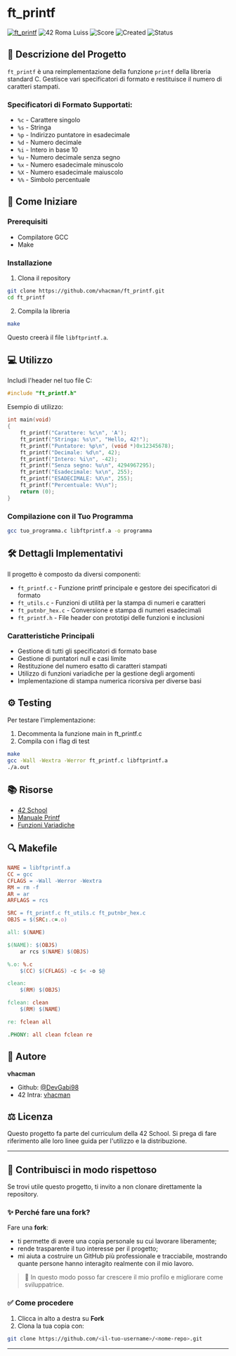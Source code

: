 # ft_printf
[![ft_printf](https://github.com/vhacman/printf/actions/workflows/main.yml/badge.svg)](https://github.com/vhacman/printf/actions/workflows/main.yml)
![42 Roma Luiss](https://img.shields.io/badge/42-Roma_Luiss-green)
![Score](https://img.shields.io/badge/Score-100-green)
![Created](https://img.shields.io/badge/Created-February_2025-blue)
![Status](https://img.shields.io/badge/Status-Success-violet)

## 📝 Descrizione del Progetto

`ft_printf` è una reimplementazione della funzione `printf` della libreria standard C. Gestisce vari specificatori di formato e restituisce il numero di caratteri stampati.

### Specificatori di Formato Supportati:

- `%c` - Carattere singolo
- `%s` - Stringa
- `%p` - Indirizzo puntatore in esadecimale
- `%d` - Numero decimale
- `%i` - Intero in base 10
- `%u` - Numero decimale senza segno
- `%x` - Numero esadecimale minuscolo
- `%X` - Numero esadecimale maiuscolo
- `%%` - Simbolo percentuale

## 🚀 Come Iniziare

### Prerequisiti
- Compilatore GCC
- Make

### Installazione

1. Clona il repository
```bash
git clone https://github.com/vhacman/ft_printf.git
cd ft_printf
```

2. Compila la libreria
```bash
make
```

Questo creerà il file `libftprintf.a`.

## 💻 Utilizzo

Includi l'header nel tuo file C:
```c
#include "ft_printf.h"
```

Esempio di utilizzo:
```c
int main(void)
{
    ft_printf("Carattere: %c\n", 'A');
    ft_printf("Stringa: %s\n", "Hello, 42!");
    ft_printf("Puntatore: %p\n", (void *)0x12345678);
    ft_printf("Decimale: %d\n", 42);
    ft_printf("Intero: %i\n", -42);
    ft_printf("Senza segno: %u\n", 4294967295);
    ft_printf("Esadecimale: %x\n", 255);
    ft_printf("ESADECIMALE: %X\n", 255);
    ft_printf("Percentuale: %%\n");
    return (0);
}
```

### Compilazione con il Tuo Programma
```bash
gcc tuo_programma.c libftprintf.a -o programma
```

## 🛠️ Dettagli Implementativi

Il progetto è composto da diversi componenti:

- `ft_printf.c` - Funzione printf principale e gestore dei specificatori di formato
- `ft_utils.c` - Funzioni di utilità per la stampa di numeri e caratteri
- `ft_putnbr_hex.c` - Conversione e stampa di numeri esadecimali
- `ft_printf.h` - File header con prototipi delle funzioni e inclusioni

### Caratteristiche Principali
- Gestione di tutti gli specificatori di formato base
- Gestione di puntatori null e casi limite
- Restituzione del numero esatto di caratteri stampati
- Utilizzo di funzioni variadiche per la gestione degli argomenti
- Implementazione di stampa numerica ricorsiva per diverse basi

## ⚙️ Testing

Per testare l'implementazione:
1. Decommenta la funzione main in ft_printf.c
2. Compila con i flag di test
```bash
make
gcc -Wall -Wextra -Werror ft_printf.c libftprintf.a
./a.out
```

## 📚 Risorse
- [42 School](https://42.fr/)
- [Manuale Printf](https://man7.org/linux/man-pages/man3/printf.3.html)
- [Funzioni Variadiche](https://en.cppreference.com/w/c/variadic)

## 🔍 Makefile

```makefile
NAME = libftprintf.a
CC = gcc
CFLAGS = -Wall -Werror -Wextra
RM = rm -f
AR = ar
ARFLAGS = rcs

SRC = ft_printf.c ft_utils.c ft_putnbr_hex.c
OBJS = $(SRC:.c=.o)

all: $(NAME)

$(NAME): $(OBJS)
    ar rcs $(NAME) $(OBJS)

%.o: %.c
    $(CC) $(CFLAGS) -c $< -o $@

clean:
    $(RM) $(OBJS)

fclean: clean
    $(RM) $(NAME)

re: fclean all

.PHONY: all clean fclean re
```

## 👤 Autore
**vhacman**
- Github: [@DevGabi98](https://github.com/vhacman)
- 42 Intra: [vhacman](https://profile.intra.42.fr/)

## ⚖️ Licenza
Questo progetto fa parte del curriculum della 42 School. Si prega di fare riferimento alle loro linee guida per l'utilizzo e la distribuzione.

---

## 🤝 Contribuisci in modo rispettoso

Se trovi utile questo progetto, ti invito a non clonare direttamente la repository.

### ✨ Perché fare una fork?

Fare una **fork**:
- ti permette di avere una copia personale su cui lavorare liberamente;
- rende trasparente il tuo interesse per il progetto;
- mi aiuta a costruire un GitHub più professionale e tracciabile, mostrando quante persone hanno interagito realmente con il mio lavoro.

> 🚀 In questo modo posso far crescere il mio profilo e migliorare come sviluppatrice.

### ✅ Come procedere

1. Clicca in alto a destra su **Fork**
2. Clona la tua copia con:

```bash
git clone https://github.com/<il-tuo-username>/<nome-repo>.git

```
---

